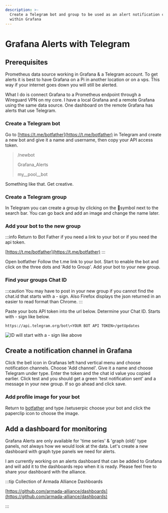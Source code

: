 ```yaml
---
description: >-
  Create a Telegram bot and group to be used as an alert notification channel
  within Grafana
---
```


# Grafana Alerts with Telegram

## Prerequisites

Prometheus data source working in Grafana & a Telegram account. To get alerts it is best to have Grafana on a Pi in another location or on a vps. This way if your internet goes down you will still be alerted.

What I do is connect Grafana to a Prometheus endpoint through a Wireguard VPN on my core. I have a local Grafana and a remote Grafana using the same data source. One dashboard on the remote Grafana has alerts that use Telegram.

### Create a Telegram bot

Go to [https://t.me/botfather](https://t.me/botfather) in Telegram and create a new bot and give it a name and username, then copy your API access token.

> /newbot
>
> Grafana\_Alerts
>
> my\_\_pool\_\_bot

Something like that. Get creative.

### Create a Telegram group

In Telegram you can create a group by clicking on the :pencil:symbol next to the search bar. You can go back and add an image and change the name later.

### Add your bot to the new group

:::info
Return to Bot Father if you need a link to your bot or if you need the api token.

[https://t.me/botfather](https://t.me/botfather)
:::

Open botfather Follow the t.me link to your bot. Start to enable the bot and click on the three dots and 'Add to Group'. Add your bot to your new group.

### Find your groups Chat ID

:::caution
You may have to post in your new group if you cannot find the chat.id that starts with a - sign. Also Firefox displays the json returned in an easier to read format than Chrome.
:::

Paste your bots API token into the url below. Determine your Chat ID. Starts with - sign like below.

```
https://api.telegram.org/bot\<YOUR BOT API TOKEN>/getUpdates

```

![ID will start with a - sign like above](/img/alert.chat.id.png)

## Create a notification channel in Grafana

Click the bell icon in Grafanas left hand vertical menu and choose notification channels. Choose 'Add channel'. Give it a name and choose Telegram under type. Enter the token and the chat id value you copied earlier. Click test and you should get a green 'test notification sent' and a message in your new group. If so go ahead and click save.

### Add profile image for your bot

Return to [botfather](https://t.me/botfather) and type /setuserpic choose your bot and click the paperclip icon to choose the image.

## Add a dashboard for monitoring

Grafana Alerts are only available for 'time series' & 'graph (old)' type panels, not always how we would look at the data. Let's create a new dashboard with graph type panels we need for alerts.

I am currently working on an alerts dashboard that can be added to Grafana and will add it to the dashboards repo when it is ready. Please feel free to share your dashboard with the alliance.

:::tip Collection of Armada Alliance Dashboards

[https://github.com/armada-alliance/dashboards](https://github.com/armada-alliance/dashboards)

:::

